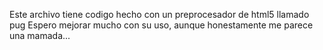 Este archivo tiene codigo hecho con un preprocesador de html5 llamado pug 
Espero mejorar mucho con su uso, aunque honestamente me parece una mamada...
